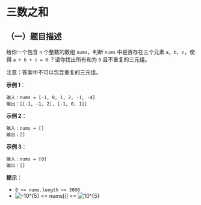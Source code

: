 # 三数之和

## （一）题目描述

给你一个包含 `n` 个整数的数组 `nums`，判断 `nums` 中是否存在三个元素 `a`，`b`，`c`，使得 `a + b + c = 0` ？请你找出所有和为 `0` 且不重复的三元组。

注意：答案中不可以包含重复的三元组。

**示例 1**：

```
输入：nums = [-1, 0, 1, 2, -1, -4]
输出：[[-1, -1, 2], [-1, 0, 1]]
```

**示例 2**：

```
输入：nums = []
输出：[]
```

**示例 3**：

```
输入：nums = [0]
输出：[]
```

**提示**：

* `0 <= nums.length <= 3000`
* ![-10^{5}](https://latex.codecogs.com/png.image?\dpi{110}%20-10^{5}) <= nums[i] <= ![10^{5}](https://latex.codecogs.com/png.image?\dpi{110}%2010^{5})
